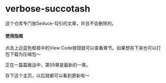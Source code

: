 # verbose-succotash
这个仓库专门放Seduce-勾引的文章，并且不会删除的。

#### 使用指南
点击上边蓝色框框中的View Code按钮就可以查看章节。如果想存下来也可以打包下载为压缩包～

正在一篇篇搬运中，第59章是最新的一章。

存下这个主页，以后就都可以看到更新啦～
